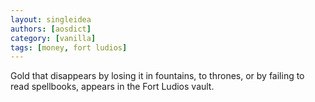 ```yaml
---
layout: singleidea
authors: [aosdict]
category: [vanilla]
tags: [money, fort ludios]
---
```

Gold that disappears by losing it in fountains, to thrones, or by failing to read spellbooks, appears in the Fort Ludios vault.
